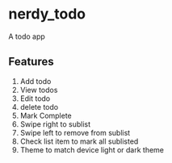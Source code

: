 # nerdy_todo

A todo app

## Features

1. Add todo
2. View todos
3. Edit todo
4. delete todo
5. Mark Complete
6. Swipe right to sublist
7. Swipe left to remove from sublist
8. Check list item to mark all sublisted
9. Theme to match device light or dark theme

